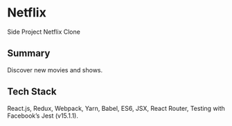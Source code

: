 # Netflix
Side Project Netflix Clone

## Summary

Discover new movies and shows.

## Tech Stack

React.js, Redux, Webpack, Yarn, Babel, ES6, JSX, React Router, Testing with Facebook’s Jest (v15.1.1).
